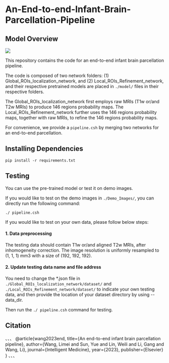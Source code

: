 # An-End-to-end-Infant-Brain-Parcellation-Pipeline

## Model Overview

![](https://github.com/limeiwang5050/An-End-to-end-Infant-Brain-Parcellation-Pipeline/blob/main/Picture-3.png)

This repository contains the code for an end-to-end infant brain parcellation pipeline.

The code is composed of two network folders: (1) Global_ROIs_localization_network, and (2) Local_ROIs_Refinement_network, and their respective pretrained models are placed in ```./model/``` files in their respective folders.

The Global_ROIs_localization_network first employs raw MRIs (T1w or/and T2w MRIs) to produce 146 regions probability maps. The Local_ROIs_Refinement_network further uses the 146 regions probability maps, together with raw MRIs, to refine the 146 regions probability maps.

For convenience, we provide a ```pipeline.csh``` by merging two networks for an end-to-end parcellation.



## Installing Dependencies

```
pip install -r requirements.txt
```

## Testing 
You can use the pre-trained model or test it on demo images.

If you would like to test on the demo images in ```./Demo_Images/```, you can directly run the following command:

```
./ pipeline.csh
```

If you would like to test on your own data, please follow below steps:

#### 1. Data preprocessing

The testing data should contain T1w or/and aligned T2w MRIs, after inhomogeneity correction. The image resolution is uniformly resampled to (1, 1, 1) mm3 with a size of (192, 192, 192).

#### 2. Update testing data name and file address

You need to change the *.json file in ```./Global_ROIs_localization_network/dataset/``` and ```./Local_ROIs_Refinement_network/dataset/``` to indicate your own testing data, and then provide the location of your dataset directory by using --data_dir.

Then run the ```./ pipeline.csh``` command for testing.

## Citation

、、、
@article{wang2023end,
  title={An end-to-end infant brain parcellation pipeline},
  author={Wang, Limei and Sun, Yue and Lin, Weili and Li, Gang and Wang, Li},
  journal={Intelligent Medicine},
  year={2023},
  publisher={Elsevier}
}
、、、

